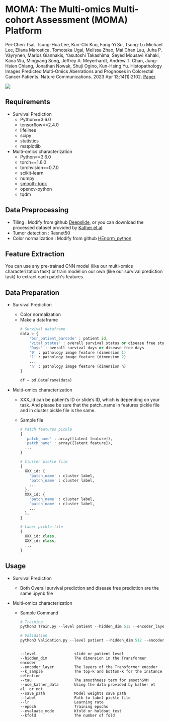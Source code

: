 # MOMA: The Multi-omics Multi-cohort Assessment (MOMA) Platform
Pei-Chen Tsai, Tsung-Hua Lee, Kun-Chi Kuo, Fang-Yi Su, Tsung-Lu Michael Lee, Eliana Marostica, Tomotaka Ugai, Melissa Zhao, Mai Chan Lau, Juha P. Väyrynen, Marios Giannakis, Yasutoshi Takashima, Seyed Mousavi Kahaki, Kana Wu, Mingyang Song, Jeffrey A. Meyerhardt, Andrew T. Chan, Jung-Hsien Chiang, Jonathan Nowak, Shuji Ogino, Kun-Hsing Yu. Histopathology Images Predicted Multi-Omics Aberrations and Prognoses in Colorectal Cancer Patients. Nature Communications. 2023 Apr 13;14(1):2102. [Paper](https://pubmed.ncbi.nlm.nih.gov/37055393/)

![](https://i.imgur.com/qm4OLtI.png)



## Requirements
* Survival Prediction
    * Python==3.6.0
    * tensorflow==2.4.0
    * lifelines
    * scipy
    * statistics
    * matplotlib
* Multi-omics characterization
    * Python==3.6.0
    * torch==1.6.0
    * torchvision==0.7.0
    * scikit-learn
    * numpy
    * [smooth-topk](https://github.com/oval-group/smooth-topk)
    * opencv-python
    * tqdm

## Data Preprocessing
* Tiling : Modify from github [Deepslide](https://github.com/mahmoodlab/deepslide), or you can download the processed dataset provided by [Kather et al](https://www.nature.com/articles/s41591-019-0462-y).
* Tumor detection : Resnet50
* Color normalization : Modify from github [HEnorm_python](https://github.com/schaugf/HEnorm_python)

## Feature Extraction
You can use any pre-trained CNN model (like our multi-omics characterization task) or train model on our own (like our survival prediction task) to extract each patch's features.

## Data Preparation
* Survival Prediction
    * Color normalization
    * Make a dataframe
        ``` python
        # Survival dataframe
        data = {
            'bcr_patient_barcode' : patient id,
            'vital_status' : overall survival status or disease free status,
            'Days' : overall survival days or disease free days
            '0' : pathology image feature (dimension 1)
            '1' : pathology image feature (dimension 2)
            ...
            'n' : pathology image feature (dimension n)
        }
        
        df = pd.DataFrame(data)
        ```

* Multi-omics characterization

    * XXX_id can be patient’s ID or slide’s ID, which is depending on your task. And please be sure that the patch_name in features pickle file and in cluster pickle file is the same.
    * Sample file

        ``` python
        # Patch features pickle
        {
          'patch_name' : array([latent feature]),
          'patch_name' : array([latent feature]),
          ...
        }
        ```

        ``` python
        # Cluster pickle file
        {
          XXX_id: {
            'patch_name' : cluster label,
            'patch_name' : cluster label,
            ...
          },
          XXX_id: {
            'patch_name' : cluster label,
            'patch_name' : cluster label,
            ...
          },
        }

        ```

        ``` python
        # Label pickle file
        {
          XXX_id: class,
          XXX_id: class,
          ...
        }
        ```



## Usage
* Survival Prediction
    * Both Overall survival prediction and disease free prediction are the same .ipynb file

* Multi-omics characterization
    * Sample Command
        ``` python
        # Training
        python3 Train.py --level patient --hidden_dim 512 --encoder_layer 6 --k_sample 3 --tau 0.5 --save_path 'path/to/save/' --label 'path/to/label pickle file' --use_kather_data True --epoch 60 --lr 3e-4 --evaluate_mode kfold --kfold 5
        ```
        ``` python
        # Validation
        python3 Validation.py --level patient --hidden_dim 512 --encoder_layer 6 --k_sample 3 --tau 0.5 --save_path 'path/to/save/' --label 'path/to/label pickle file' --use_kather_data True
        ```
        ```shell script

        --level                 slide or patient level
        --hidden_dim            The dimension in the Transformer encoder
        --encoder_layer         The layers of the Transformer encoder
        --k_sample              The top-k and bottom-k for the instance selection
        --tau                   The smoothness term for smoothSVM
        --use_kather_data       Using the data provided by kather et al. or not
        --save_path             Model weights save path
        --label                 Path to label pickle file
        --lr                    Learning rate
        --epoch                 Training epochs
        --evaluate_mode         Kfold or holdout test
        --kfold                 The number of fold
        ```

